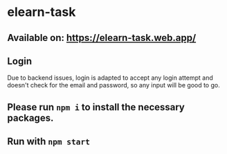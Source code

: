 # elearn-task

## Available on: https://elearn-task.web.app/

## Login

Due to backend issues, login is adapted to accept any login attempt and doesn't check for the email and password, so any input will be good to go.

## Please run `npm i` to install the necessary packages.

## Run with `npm start`
